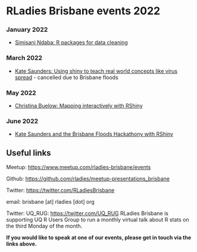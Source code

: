 # RLadies Brisbane events 2022

### January 2022
* [Simisani Ndaba: R packages for data cleaning](https://github.com/rladies/meetup-presentations_brisbane/blob/master/2022/01/README.md)

### March 2022
* [Kate Saunders: Using shiny to teach real world concepts like virus spread](https://github.com/rladies/meetup-presentations_brisbane/tree/master/2022/03) - cancelled due to Brisbane floods

### May 2022
* [Christina Buelow: Mapping interactively with RShiny](https://github.com/rladies/meetup-presentations_brisbane/tree/master/2022/05)

### June 2022
* [Kate Saunders and the Brisbane Floods Hackathony with RShiny](https://github.com/rladies/meetup-presentations_brisbane/tree/master/2022/06)

## Useful links

Meetup: https://www.meetup.com/rladies-brisbane/events			

Github: https://github.com/rladies/meetup-presentations_brisbane		

Twitter: https://twitter.com/RLadiesBrisbane

email: brisbane [at] rladies [dot] org 

Twitter: UQ_RUG: https://twitter.com/UQ_RUG RLadies Brisbane is supporting UQ R Users Group to run a monthly virtual talk about R stats on the third Monday of the month.

**If you would like to speak at one of our events, please get in touch via the links above.**
